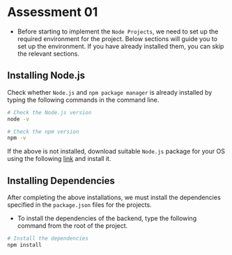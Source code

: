# Assessment 01

- Before starting to implement the `Node Projects`, we need to set up the required environment for the project. Below sections will guide you to set up the environment. If you have already installed them, you can skip the relevant sections.

## Installing Node.js

Check whether `Node.js` and `npm package manager` is already installed by typing the following commands in the command line.
```bash
# Check the Node.js version
node -v

# Check the npm version
npm -v
```

If the above is not installed, download suitable `Node.js` package for your OS using the following [link](https://nodejs.org/en/download/) and install it.

## Installing Dependencies

After completing the above installations, we must install the dependencies specified in the `package.json` files for the projects.

- To install the dependencies of the backend, type the following command from the root of the project.
```bash
# Install the dependencies
npm install
```
